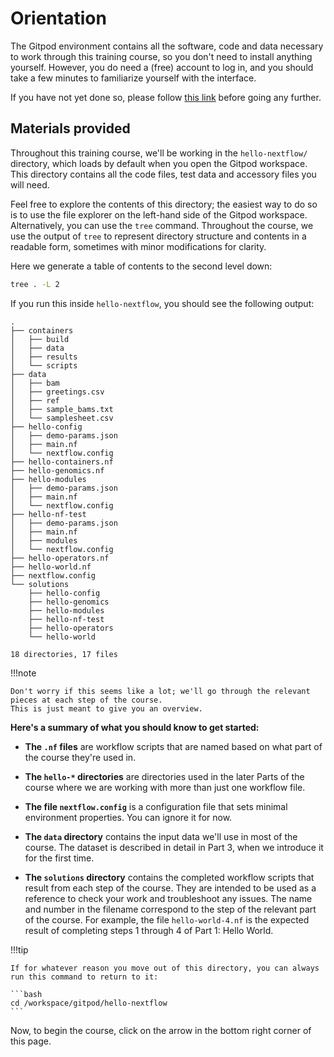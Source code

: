 # Orientation

The Gitpod environment contains all the software, code and data necessary to work through this training course, so you don't need to install anything yourself.
However, you do need a (free) account to log in, and you should take a few minutes to familiarize yourself with the interface.

If you have not yet done so, please follow [this link](../../envsetup/) before going any further.

## Materials provided

Throughout this training course, we'll be working in the `hello-nextflow/` directory, which loads by default when you open the Gitpod workspace.
This directory contains all the code files, test data and accessory files you will need.

Feel free to explore the contents of this directory; the easiest way to do so is to use the file explorer on the left-hand side of the Gitpod workspace.
Alternatively, you can use the `tree` command.
Throughout the course, we use the output of `tree` to represent directory structure and contents in a readable form, sometimes with minor modifications for clarity.

Here we generate a table of contents to the second level down:

```bash
tree . -L 2
```

If you run this inside `hello-nextflow`, you should see the following output:

```console title="Directory contents"
.
├── containers
│   ├── build
│   ├── data
│   ├── results
│   └── scripts
├── data
│   ├── bam
│   ├── greetings.csv
│   ├── ref
│   ├── sample_bams.txt
│   └── samplesheet.csv
├── hello-config
│   ├── demo-params.json
│   ├── main.nf
│   └── nextflow.config
├── hello-containers.nf
├── hello-genomics.nf
├── hello-modules
│   ├── demo-params.json
│   ├── main.nf
│   └── nextflow.config
├── hello-nf-test
│   ├── demo-params.json
│   ├── main.nf
│   ├── modules
│   └── nextflow.config
├── hello-operators.nf
├── hello-world.nf
├── nextflow.config
└── solutions
    ├── hello-config
    ├── hello-genomics
    ├── hello-modules
    ├── hello-nf-test
    ├── hello-operators
    └── hello-world

18 directories, 17 files
```

!!!note

    Don't worry if this seems like a lot; we'll go through the relevant pieces at each step of the course.
    This is just meant to give you an overview.

**Here's a summary of what you should know to get started:**

-   **The `.nf` files** are workflow scripts that are named based on what part of the course they're used in.

-   **The `hello-*` directories** are directories used in the later Parts of the course where we are working with more than just one workflow file.

-   **The file `nextflow.config`** is a configuration file that sets minimal environment properties.
    You can ignore it for now.

-   **The `data` directory** contains the input data we'll use in most of the course. The dataset is described in detail in Part 3, when we introduce it for the first time.

-   **The `solutions` directory** contains the completed workflow scripts that result from each step of the course.
    They are intended to be used as a reference to check your work and troubleshoot any issues.
    The name and number in the filename correspond to the step of the relevant part of the course.
    For example, the file `hello-world-4.nf` is the expected result of completing steps 1 through 4 of Part 1: Hello World.

!!!tip

    If for whatever reason you move out of this directory, you can always run this command to return to it:

    ```bash
    cd /workspace/gitpod/hello-nextflow
    ```

Now, to begin the course, click on the arrow in the bottom right corner of this page.
